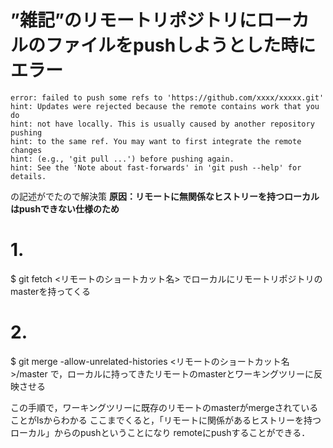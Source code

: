 # ”雑記”のリモートリポジトリにローカルのファイルをpushしようとした時にエラー

```
error: failed to push some refs to 'https://github.com/xxxx/xxxxx.git'
hint: Updates were rejected because the remote contains work that you do
hint: not have locally. This is usually caused by another repository pushing
hint: to the same ref. You may want to first integrate the remote changes
hint: (e.g., 'git pull ...') before pushing again.
hint: See the 'Note about fast-forwards' in 'git push --help' for details.

```

の記述がでたので解決策
<b>原因：リモートに無関係なヒストリーを持つローカルはpushできない仕様のため</b>


# 1.
$ git fetch <リモートのショートカット名>
でローカルにリモートリポジトリのmasterを持ってくる

# 2.
$ git merge -allow-unrelated-histories <リモートのショートカット名>/master
で，ローカルに持ってきたリモートのmasterとワーキングツリーに反映させる

この手順で，ワーキングツリーに既存のリモートのmasterがmergeされていることがlsからわかる
ここまでくると，「リモートに関係があるヒストリーを持つローカル」からのpushということになり
remoteにpushすることができる．



